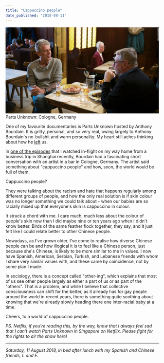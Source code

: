 ```yaml
---
title: "Cappuccino people"
date_published: "2018-08-11"
---
```


![parts unknown cologne cappuccino people](images/160505132851-02-bourdain-cologne-super-169-1024x576.jpg) Parts Unknown: Cologne, Germany

One of my favourite documentaries is Parts Unknown hosted by Anthony Bourdain. It is gritty, personal, and so very real, owing largely to Anthony Bourdain's no-bullshit and warm personality. My heart still aches thinking about how he [left](https://www.vanityfair.com/hollywood/2018/08/remembering-anthony-bourdain-as-only-his-fixers-could) us.

In [one of the episodes](https://www.eater.com/2016/6/5/11852318/anthony-bourdain-parts-unknown-cologne-germany-recap) that I watched in-flight on my way home from a business trip in Shanghai recently, Bourdain had a fascinating short conversation with an artist in a bar in Cologne, Germany. The artist said something about "cappuccino people" and how, soon, the world would be full of them.

Cappuccino people?

They were talking about the racism and hate that happens regularly among different groups of people, and how the only real solution is if skin colour was no longer something we could talk about - when our babies are so racially mixed up that everyone's skin is cappuccino in colour.

It struck a chord with me. I care much, much less about the colour of people's skin now than I did maybe nine or ten years ago when I didn't know better. Birds of the same feather flock together, they say, and it just felt like I could relate better to other Chinese people.

Nowadays, as I've grown older, I've come to realise how diverse Chinese people can be and how illogical it is to feel like a Chinese person, just because she's Chinese, is likely to be more similar to me in values. I now have Spanish, American, Serbian, Turkish, and Lebanese friends with whom I share very similar values with, and these came by coincidence, not by some plan I made.

In sociology, there is a concept called "other-ing", which explains that most of us see other people largely as either a part of us or as part of the "others". That is a problem, and while I believe that collective consciousness can shift for the better, as it already has for gay people around the world in recent years, there is something quite soothing about knowing that we're already slowly heading there one inter-racial baby at a time.

Cheers, to a world of cappuccino people.

_PS. Netflix, if you're reading this, by the way, know that I always feel sad that I can't watch Parts Unknown in Singapore on Netflix. Please fight for the rights to air the show here!_

* * *

_Saturday, 11 August 2018, in bed after lunch with my Spanish and Chinese friends, L and F._
